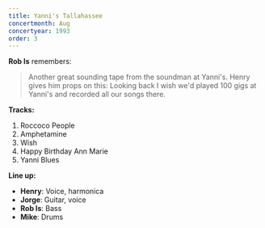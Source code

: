 ```yaml
---
title: Yanni's Tallahassee
concertmonth: Aug
concertyear: 1993
order: 3
---
```

**Rob Is** remembers:

> Another great sounding tape from the soundman at Yanni's. Henry gives him props on this: Looking back I wish we'd played 100 gigs at Yanni's and recorded all our songs there.

**Tracks:**

1. Roccoco People
2. Amphetamine
3. Wish
4. Happy Birthday Ann Marie
5. Yanni Blues

**Line up:**

- **Henry**: Voice, harmonica
- **Jorge**: Guitar, voice
- **Rob Is**: Bass
- **Mike**: Drums